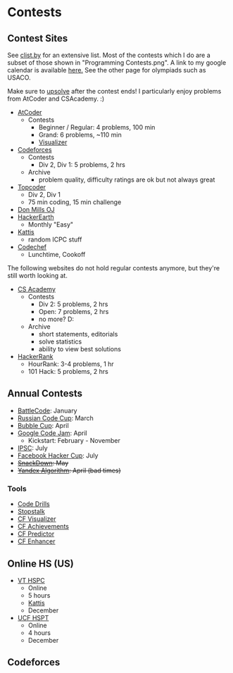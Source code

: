 # Contests

## Contest Sites

See [clist.by](http://clist.by/) for an extensive list. Most of the contests which I do are a subset of those shown in "Programming Contests.png". A link to my google calendar is available [here.](https://calendar.google.com/calendar?cid=Y2s5ZjdmZDBkNjdmOGFxZ2oxbDVrMHJ1OGtAZ3JvdXAuY2FsZW5kYXIuZ29vZ2xlLmNvbQ) See the other page for olympiads such as USACO.

Make sure to [upsolve](https://en.wiktionary.org/wiki/upsolve) after the contest ends! I particularly enjoy problems from AtCoder and CSAcademy. :)

  * [AtCoder](https://beta.atcoder.jp/contests/archive)
    * Contests
      * Beginner / Regular: 4 problems, 100 min
      * Grand: 6 problems, ~110 min
      * [Visualizer](https://kenkoooo.com/atcoder/#/table/Benq)
  * [Codeforces](http://codeforces.com/problemset)
    * Contests
      * Div 2, Div 1: 5 problems, 2 hrs
    * Archive
      * problem quality, difficulty ratings are ok but not always great
  * [Topcoder](https://www.topcoder.com/my-dashboard/)
    * Div 2, Div 1
    * 75 min coding, 15 min challenge
  * [Don Mills OJ](http://dmoj.ca/)
  * [HackerEarth](http://hackerearth.com/)
    * Monthly "Easy"
  * [Kattis](https://open.kattis.com/)
    * random ICPC stuff
  * [Codechef](http://codechef.com/)
    * Lunchtime, Cookoff

The following websites do not hold regular contests anymore, but they're still worth looking at.

  * [CS Academy](https://csacademy.com/contest/archive/)
    * Contests
      * Div 2: 5 problems, 2 hrs
      * Open: 7 problems, 2 hrs
      * no more? D:
    * Archive
      * short statements, editorials
      * solve statistics
      * ability to view best solutions
  * [HackerRank](https://www.hackerrank.com/dashboard)
    * HourRank: 3-4 problems, 1 hr
    * 101 Hack: 5 problems, 2 hrs

## Annual Contests

  * [BattleCode](https://www.battlecode.org): January
  * [Russian Code Cup](http://www.russiancodecup.ru/en/): March
  * [Bubble Cup](http://bubblecup.org/): April
  * [Google Code Jam](https://code.google.com/codejam/): April
    * Kickstart: February - November
  * [IPSC](https://ipsc.ksp.sk/rules): July
  * [Facebook Hacker Cup](https://www.facebook.com/hackercup/): July
  * ~~[SnackDown](https://www.codechef.com/snackdown/2017/schedule): May~~
  * ~~[Yandex Algorithm](https://contest.yandex.ru/contest-list/): April (bad times)~~

### Tools

  * [Code Drills](http://code-drills.com/)
  * [Stopstalk](https://www.stopstalk.com)
  * [CF Visualizer](http://cfviz.netlify.com/compare.html)
  * [CF Achievements](http://cfa.yuldashev.net/)
  * [CF Predictor](https://chrome.google.com/webstore/detail/cf-predictor/ocfloejijfhhkkdmheodbaanephbnfhn)
  * [CF Enhancer](https://chrome.google.com/webstore/detail/codeforces-enhancer/ocmandagmgmkcplckgnfgaokpgkfenmp)
  
## Online HS (US)

 * [VT HSPC](https://icpc.cs.vt.edu/#/hscontest2017)
    * Online
    * 5 hours
    * [Kattis](https://open.kattis.com/problem-sources/2016%20Virginia%20Tech%20High%20School%20Programming%20Contest)
    * December
  * [UCF HSPT](https://hspt.ucfprogrammingteam.org/index.php/hspt-online-edition)
    * Online
    * 4 hours
    * December

## Codeforces

